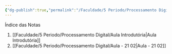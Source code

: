 ```yaml
---
{"dg-publish":true,"permalink":"/Faculdade/5 Periodo/Processamento Digital/PDI/","tags":["root, PDI"]}
---
```


Índice das Notas
1. [[Faculdade/5 Periodo/Processamento Digital/Aula Introdutória\|Aula Introdutória]]
2.  [[Faculdade/5 Periodo/Processamento Digital/Aula - 21 02\|Aula - 21 02]]